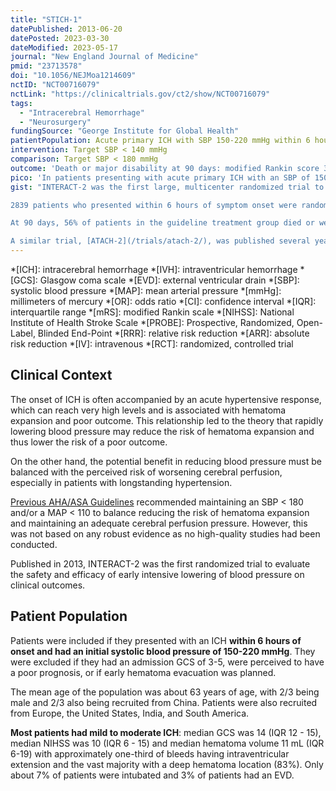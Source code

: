 ```yaml
---
title: "STICH-1"
datePublished: 2013-06-20
datePosted: 2023-03-30
dateModified: 2023-05-17
journal: "New England Journal of Medicine"
pmid: "23713578"
doi: "10.1056/NEJMoa1214609"
nctID: "NCT00716079"
nctLink: "https://clinicaltrials.gov/ct2/show/NCT00716079"
tags:
  - "Intracerebral Hemorrhage"
  - "Neurosurgery"
fundingSource: "George Institute for Global Health"
patientPopulation: Acute primary ICH with SBP 150-220 mmHg within 6 hours of symptom onset
intervention: Target SBP < 140 mmHg
comparison: Target SBP < 180 mmHg
outcome: 'Death or major disability at 90 days: modified Rankin score 3-6'
pico: 'In patients presenting with acute primary ICH with an SBP of 150-220 mmHg within 6 hours of symptom onset, does intensive blood pressure lowering to a target of < 140 mmHg reduce the risk of death or major disability at 90 days as compared to a target SBP < 180 mmHg?'
gist: "INTERACT-2 was the first large, multicenter randomized trial to evaluate the effect of rapidly lowering blood pressure to a specific target in patients presenting with acute primary ICH.\n

‍2839 patients who presented within 6 hours of symptom onset were randomized to achieve a blood pressure target of < 180 mmHg (at the time, considered [guideline-based treatment](https://doi.org/10.1161/STROKEAHA.107.183689)) or < 140 mmHg (intensive blood pressure control).\n

At 90 days, 56% of patients in the guideline treatment group died or were severely disabled, compared to 52% of patients in the intensive treatment group (OR 0.87, 95% CI 0.75 - 1.01). The results of this trial suggest that **blood pressure lowering to a target of < 140 mmHg probably has a small effect in reducing death and major disability in patients presenting with ICH**.\n

A similar trial, [ATACH-2](/trials/atach-2/), was published several years later. While the trial failed to replicate the findings of INTERACT-2, [this may be due to differences in achieved blood pressure and duration of blood pressure control](/trials/interact-2/#final-thoughts)."
---
```


*[ICH]: intracerebral hemorrhage
*[IVH]: intraventricular hemorrhage
*[GCS]: Glasgow coma scale
*[EVD]: external ventricular drain
*[SBP]: systolic blood pressure
*[MAP]: mean arterial pressure
*[mmHg]: millimeters of mercury
*[OR]: odds ratio
*[CI]: confidence interval
*[IQR]: interquartile range
*[mRS]: modified Rankin scale
*[NIHSS]: National Institute of Health Stroke Scale
*[PROBE]: Prospective, Randomized, Open-Label, Blinded End-Point
*[RRR]: relative risk reduction
*[ARR]: absolute risk reduction
*[IV]: intravenous
*[RCT]: randomized, controlled trial

## Clinical Context

The onset of ICH is often accompanied by an acute hypertensive response, which can reach very high levels and is associated with hematoma expansion and poor outcome. This relationship led to the theory that rapidly lowering blood pressure may reduce the risk of hematoma expansion and thus lower the risk of a poor outcome.

On the other hand, the potential benefit in reducing blood pressure must be balanced with the perceived risk of worsening cerebral perfusion, especially in patients with longstanding hypertension.

[Previous AHA/ASA Guidelines](https://doi.org/10.1161/STROKEAHA.107.183689) recommended maintaining an SBP < 180 and/or a MAP < 110 to balance reducing the risk of hematoma expansion and maintaining an adequate cerebral perfusion pressure. However, this was not based on any robust evidence as no high-quality studies had been conducted.

Published in 2013, INTERACT-2 was the first randomized trial to evaluate the safety and efficacy of early intensive lowering of blood pressure on clinical outcomes.

## Patient Population

Patients were included if they presented with an ICH **within 6 hours of onset and had an initial systolic blood pressure of 150-220 mmHg**. They were excluded if they had an admission GCS of 3-5, were perceived to have a poor prognosis, or if early hematoma evacuation was planned.

The mean age of the population was about 63 years of age, with 2/3 being male and 2/3 also being recruited from China. Patients were also recruited from Europe, the United States, India, and South America.

**Most patients had mild to moderate ICH**: median GCS was 14 (IQR 12 - 15), median NIHSS was 10 (IQR 6 - 15) and median hematoma volume 11 mL (IQR 6-19) with approximately one-third of bleeds having intraventricular extension and the vast majority with a deep hematoma location (83%). Only about 7% of patients were intubated and 3% of patients had an EVD.
